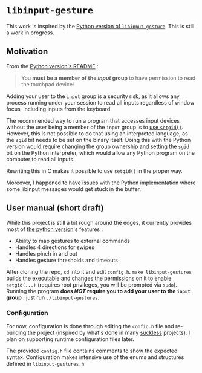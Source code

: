 # `libinput-gesture`

This work is inspired by the [Python version of
`libinput-gesture`](https://github.com/bulletmark/libinput-gestures). This is
still a work in progress.

## Motivation

From the [Python version's
README](https://github.com/bulletmark/libinput-gestures/blob/master/README.md#installation)
: 

> You **must be a member of the _input_ group** to have permission to read the
> touchpad device:

Adding your user to the `input` group is a security risk, as it allows any
process running under your session to read all inputs regardless of window
focus, including inputs from the keyboard.

The recommended way to run a program that accesses input devices without the
user being a member of the `input` group is to [use
`setgid()`](https://linuxhint.com/setuid-setgid-sticky-bit/). However, this is
not possible to do that using an interpreted language, as the `sgid` bit needs
to be set on the binary itself. Doing this with the Python version would
require changing the group ownership and setting the `sgid` bit on the Python
interpreter, which would allow any Python program on the computer to read all
inputs.

Rewriting this in C makes it possible to use `setgid()` in the proper way.

Moreover, I happened to have issues with the Python implementation where some
libinput messages would get stuck in the buffer.

## User manual (short draft)

While this project is still a bit rough around the edges, it currently provides
most of [the python version](https://github.com/bulletmark/libinput-gestures)'s
features :

- Ability to map gestures to external commands
- Handles 4 directions for swipes
- Handles pinch in and out
- Handles gesture thresholds and timeouts

After cloning the repo, `cd` into it and edit `config.h`. `make
libinput-gestures` builds the executable and changes the permissions on it to
enable `setgid(...)` (requires root privileges, you will be prompted via
`sudo`). Running the program **does _NOT_ require you to add your user to the
`input` group** : just run `./libinput-gestures`.

### Configuration

For now, configuration is done through editing the `config.h` file and re-building the project (inspired by what's done in many [suckless](https://suckless.org/) projects). I plan on supporting runtime configuration files later.

The provided `config.h` file contains comments to show the expected syntax. Configuration makes intensive use of the enums and structures defined in `libinput-gestures.h`

